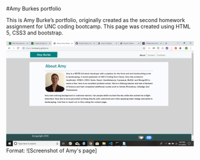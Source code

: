 #Amy Burkes portfolio

This is Amy Burke’s portfolio, originally created as the second homework assignment for UNC coding bootcamp. This page was created using HTML 5, CSS3 and bootstrap. 

![About Amy page](/assets/images/aboutAmyPage.png)
Format: ![Screenshot of Amy's page]